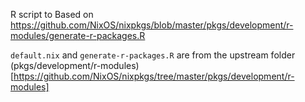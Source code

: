 R script to
Based on https://github.com/NixOS/nixpkgs/blob/master/pkgs/development/r-modules/generate-r-packages.R

`default.nix` and `generate-r-packages.R` are from the upstream folder (pkgs/development/r-modules)[https://github.com/NixOS/nixpkgs/tree/master/pkgs/development/r-modules]